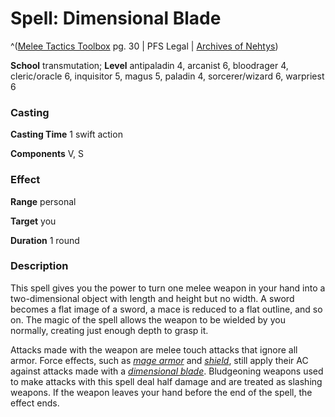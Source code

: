 # Spell: Dimensional Blade

^([Melee Tactics Toolbox][ss-dimensional-blade] pg. 30 | PFS Legal | [Archives of Nehtys][sn-dimensional-blade])

**School** transmutation; **Level** antipaladin 4, arcanist 6, bloodrager 4, cleric/oracle 6, inquisitor 5, magus 5, paladin 4, sorcerer/wizard 6, warpriest 6

### Casting

**Casting Time** 1 swift action  

**Components** V, S

### Effect

**Range** personal  

**Target** you  

**Duration** 1 round

### Description

This spell gives you the power to turn one melee weapon in your hand into a two-dimensional object with length and height but no width. A sword becomes a flat image of a sword, a mace is reduced to a flat outline, and so on. The magic of the spell allows the weapon to be wielded by you normally, creating just enough depth to grasp it.  

Attacks made with the weapon are melee touch attacks that ignore all armor. Force effects, such as _[mage armor]_ and _[shield]_, still apply their AC against attacks made with a _[dimensional blade]_. Bludgeoning weapons used to make attacks with this spell deal half damage and are treated as slashing weapons. If the weapon leaves your hand before the end of the spell, the effect ends.

[ss-dimensional-blade]: http://paizo.com/products/btpy9c23
[sn-dimensional-blade]: http://www.archivesofnethys.com/SpellDisplay.aspx?ItemName=Dimensional%20Blade
[shield]: http://www.archivesofnethys.com/SpellDisplay.aspx?ItemName=shield
[mage armor]: http://www.archivesofnethys.com/SpellDisplay.aspx?ItemName=mage%20armor
[dimensional blade]: http://www.archivesofnethys.com/SpellDisplay.aspx?ItemName=dimensional%20blade